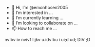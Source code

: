 - 👋 Hi, I’m @emonhosen2005
- 👀 I’m interested in ...
- 🌱 I’m currently learning ...
- 💞️ I’m looking to collaborate on ...
- 📫 How to reach me ...

<!---
emonhosen2005/emonhosen2005 is a ✨ special ✨ repository because its `README.md` (this file) appears on your GitHub profile.
You can click the Preview link to take a look at your changes.
--->
nvlbv iv nvivf  l   jkv  u.idv bu i ui;d ud; DIV ;D
